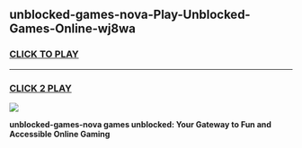 
## unblocked-games-nova-Play-Unblocked-Games-Online-wj8wa
<h3>
<a href="https://premium76.site?title=unblocked-games-nova&ref=25A">CLICK TO PLAY</a></h3>
<hr>

<h3>
<a href="https://premium76.site?title=unblocked-games-nova&ref=25A">CLICK 2 PLAY</a>
  
</h3>

<a href="https://premium76.site?title=unblocked-games-nova&ref=25A"><img src="https://clearcache.store/games.png"></a>


**unblocked-games-nova games unblocked: Your Gateway to Fun and Accessible Online Gaming**
